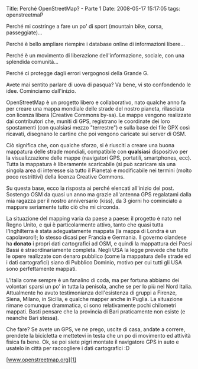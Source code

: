 Title: Perché OpenStreetMap? - Parte 1
Date:  2008-05-17 15:17:05
tags: openstreetmaP

Perché mi costringe a fare un po' di sport (mountain bike, corsa,
passeggiate)...  

Perché è bello ampliare riempire i database online di informazioni libere...  

Perché è un movimento di liberazione dell'informazione, sociale, con una
splendida comunità...  

Perché ci protegge dagli errori vergognosi della Grande G.  

Avete mai sentito parlare di uova di pasqua? Va bene, vi sto confondendo le
idee. Cominciamo dall'inizio.  

OpenStreetMap è un progetto libero e collaborativo, nato qualche anno fa per
creare una mappa mondiale delle strade del nostro pianeta, rilasciata con
licenza libera (Creative Commons by-sa). Le mappe vengono realizzate dai
contributori che, muniti di GPS, registrano le coordinate dei loro spostamenti
(con qualsiasi mezzo "terrestre") e sulla base dei file GPX così ricavati,
disegnano le cartine che poi vengono caricate sui server di OSM.

Ciò significa che, con qualche sforzo, si è riusciti a creare una buona
mappatura delle strade mondiali, compatibile con **qualsiasi** dispositivo per la
visualizzazione delle mappe (navigatori GPS, portatili, smartphones, ecc).
Tutta la mappatura è liberamente scaricabile (si può scaricare sia una singola
area di interesse sia tutto il Pianeta) e modificabile nei termini (molto poco
restrittivi) della licenza Creative Commons.

Su questa base, ecco la risposta ai perché elencati all'inizio del post.
Sostengo OSM da quasi un anno ma grazie all'antenna GPS regalatami dalla mia
ragazza per il nostro anniversario (kiss), da 3 giorni ho cominciato a mappare
seriamente tutto ciò che mi circonda.

La situazione del mapping varia da paese a paese: il progetto è nato nel Regno
Unito, e qui è particolarmente attivo, tanto che quasi tutta l'Inghilterra è
stata adeguatamente mappata (la mappa di Londra è un capolavoro!); lo stesso
dicasi per Francia e Germania. Il governo olandese ha **donato** i propri dati
cartografici ad OSM, e quindi la mappattura dei Paesi Bassi è
straordinariamente completa. Negli USA la legge prevede che tutte le opere
realizzate con denaro pubblico (come la mappatura delle strade ed i dati
cartografici) siano di Pubblico Dominio, motivo per cui tutti gli USA sono
perfettamente mappati.

L'Italia come sempre è un fanalino di coda, ma per fortuna abbiamo dei
volontari sparsi un po' in tutta la penisola, anche se per lo più nel Nord
Italia. Attualmente ho avuto testimonianza dell'esistenza di gruppi a Firenze,
Siena, Milano, in Sicilia, e qualche mapper anche in Puglia. La situazione
rimane comunque drammatica, ci sono relativamente pochi chilometri mappati.
Basti pensare che la provincia di Bari praticamente non esiste (e neanche Bari
stessa).

Che fare? Se avete un GPS, ve ne prego, uscite di casa, andate a correre,
prendete la bicicletta e mettetevi in testa che un po di movimento ed attività
fisica fa bene. Ok, se poi siete pigri montate il navigatore GPS in auto e
usatelo in città per raccogliere i dati cartografici :D

[www.openstreetmap.org][1]

   [1]: http://www.openstreetmap.org
